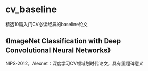 # cv_baseline
精选10篇入门CV必读经典的baseline论文



## 《ImageNet Classification with Deep Convolutional Neural Networks》

NIPS-2012，Alexnet：深度学习CV领域划时代论文，具有里程碑意义